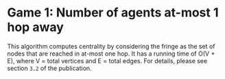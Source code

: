 # Game 1: Number of agents at-most 1 hop away

This algorithm computes centrality by considering the fringe as the set of nodes that are reached in at-most one hop. It has a running time of O(V + E), where V = total vertices and E = total edges. For details, please see section `3.2` of the publication. 

